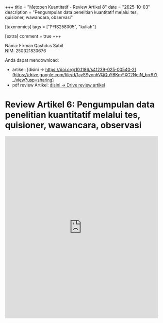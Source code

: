 +++
title = "Metopen Kuantitatif - Review Artikel 8"
date = "2025-10-03"
description = "Pengumpulan data penelitian kuantitatif melalui tes, quisioner, wawancara, observasi"

[taxonomies]
tags = ["PFIS258005", "kuliah"]

[extra]
comment = true
+++

Nama: Firman Qashdus Sabil\
NIM: 250321830676

Anda dapat mendownload:
- artikel: [disini $\rightarrow$ https://doi.org/10.1186/s41239-025-00540-2](https://drive.google.com/file/d/1aySSyonhVQQuYBKmYXG2NeiN_brr9Zt_/view?usp=sharing)
- pdf review Artikel: [disini $\rightarrow$ Drive review artikel](https://drive.google.com/file/d/1SrU-KQiXgMj8UdFIMibvSYpRE3xv8oqP/view?usp=sharing)

# Review Artikel 6: Pengumpulan data penelitian kuantitatif melalui tes, quisioner, wawancara, observasi
<iframe src="https://drive.google.com/file/d/1SrU-KQiXgMj8UdFIMibvSYpRE3xv8oqP/preview" width="100%" height="600" allow="autoplay" frameborder="0"></iframe>

